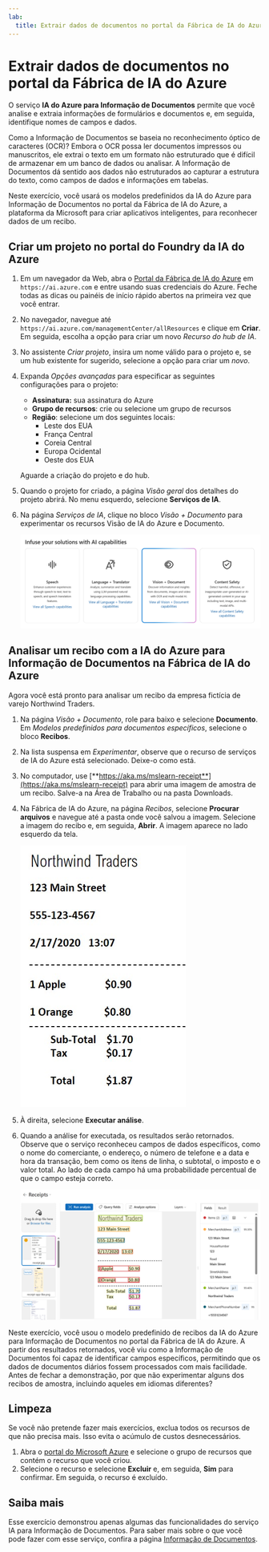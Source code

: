 ```yaml
---
lab:
  title: Extrair dados de documentos no portal da Fábrica de IA do Azure
---
```


# Extrair dados de documentos no portal da Fábrica de IA do Azure

O serviço **IA do Azure para Informação de Documentos** permite que você analise e extraia informações de formulários e documentos e, em seguida, identifique nomes de campos e dados. 

Como a Informação de Documentos se baseia no reconhecimento óptico de caracteres (OCR)? Embora o OCR possa ler documentos impressos ou manuscritos, ele extrai o texto em um formato não estruturado que é difícil de armazenar em um banco de dados ou analisar. A Informação de Documentos dá sentido aos dados não estruturados ao capturar a estrutura do texto, como campos de dados e informações em tabelas. 

Neste exercício, você usará os modelos predefinidos da IA do Azure para Informação de Documentos no portal da Fábrica de IA do Azure, a plataforma da Microsoft para criar aplicativos inteligentes, para reconhecer dados de um recibo. 

## Criar um projeto no portal do Foundry da IA do Azure

1. Em um navegador da Web, abra o [Portal da Fábrica de IA do Azure](https://ai.azure.com) em `https://ai.azure.com` e entre usando suas credenciais do Azure. Feche todas as dicas ou painéis de início rápido abertos na primeira vez que você entrar. 

1. No navegador, navegue até `https://ai.azure.com/managementCenter/allResources` e clique em **Criar**. Em seguida, escolha a opção para criar um novo *Recurso do hub de IA*.

1. No assistente *Criar projeto*, insira um nome válido para o projeto e, se um hub existente for sugerido, selecione a opção para criar um *novo*. 

1. Expanda *Opções avançadas* para especificar as seguintes configurações para o projeto:
    - **Assinatura:** sua assinatura do Azure
    - **Grupo de recursos**: crie ou selecione um grupo de recursos
    - **Região**: selecione um dos seguintes locais:
        * Leste dos EUA
        * França Central
        * Coreia Central
        * Europa Ocidental
        * Oeste dos EUA

    Aguarde a criação do projeto e do hub.

1. Quando o projeto for criado, a página *Visão geral* dos detalhes do projeto abrirá. No menu esquerdo, selecione **Serviços de IA**. 

1. Na página *Serviços de IA*, clique no bloco *Visão + Documento* para experimentar os recursos Visão de IA do Azure e Documento.

    ![Captura de tela do bloco Visão + Documento na Fábrica de IA do Azure.](./media/vision-document-tile.png)

## Analisar um recibo com a IA do Azure para Informação de Documentos na Fábrica de IA do Azure 

Agora você está pronto para analisar um recibo da empresa fictícia de varejo Northwind Traders.

1. Na página *Visão + Documento*, role para baixo e selecione **Documento**. Em *Modelos predefinidos para documentos específicos*, selecione o bloco **Recibos**.

1. Na lista suspensa em *Experimentar*, observe que o recurso de serviços de IA do Azure está selecionado. Deixe-o como está.

1. No computador, use [**https://aka.ms/mslearn-receipt**](https://aka.ms/mslearn-receipt) para abrir uma imagem de amostra de um recibo. Salve-a na Área de Trabalho ou na pasta Downloads. 
 
1. Na Fábrica de IA do Azure, na página *Recibos*, selecione **Procurar arquivos** e navegue até a pasta onde você salvou a imagem. Selecione a imagem do recibo e, em seguida, **Abrir**. A imagem aparece no lado esquerdo da tela.

    ![Captura de tela de um recibo northwind.](media/document-intelligence/receipt.jpg)

1. À direita, selecione **Executar análise**.

1. Quando a análise for executada, os resultados serão retornados. Observe que o serviço reconheceu campos de dados específicos, como o nome do comerciante, o endereço, o número de telefone e a data e hora da transação, bem como os itens de linha, o subtotal, o imposto e o valor total. Ao lado de cada campo há uma probabilidade percentual de que o campo esteja correto.

    ![Captura de tela do resultado da análise do recibo no portal da Fábrica de IA do Azure mostrando caixas delimitadoras em torno dos campos de dados e o texto nesses campos extraídos.](media/receipt-lab-result.png)

Neste exercício, você usou o modelo predefinido de recibos da IA do Azure para Informação de Documentos no portal da Fábrica de IA do Azure. A partir dos resultados retornados, você viu como a Informação de Documentos foi capaz de identificar campos específicos, permitindo que os dados de documentos diários fossem processados com mais facilidade. Antes de fechar a demonstração, por que não experimentar alguns dos recibos de amostra, incluindo aqueles em idiomas diferentes?

## Limpeza

Se você não pretende fazer mais exercícios, exclua todos os recursos de que não precisa mais. Isso evita o acúmulo de custos desnecessários.

1. Abra o [portal do Microsoft Azure]( https://portal.azure.com) e selecione o grupo de recursos que contém o recurso que você criou.
1. Selecione o recurso e selecione **Excluir** e, em seguida, **Sim** para confirmar. Em seguida, o recurso é excluído.

## Saiba mais

Esse exercício demonstrou apenas algumas das funcionalidades do serviço IA para Informação de Documentos. Para saber mais sobre o que você pode fazer com esse serviço, confira a página [Informação de Documentos](https://learn.microsoft.com/azure/ai-services/document-intelligence/overview?view=doc-intel-3.1.0).
